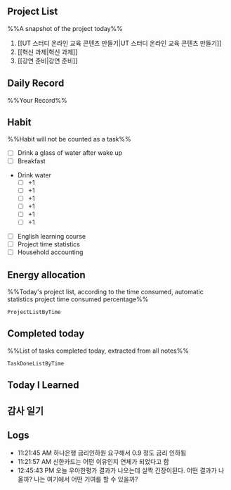 ## Project List
%%A snapshot of the project today%%
1. [[UT 스터디 온라인 교육 콘텐츠 만들기|UT 스터디 온라인 교육 콘텐츠 만들기]]
2. [[혁신 과제|혁신 과제]]
3. [[강연 준비|강연 준비]]

## Daily Record
%%Your Record%%

## Habit
%%Habit will not be counted as a task%%
- [ ] Drink a glass of water after wake up
- [ ] Breakfast
- Drink water
	- [ ] +1
	- [ ] +1
	- [ ] +1
	- [ ] +1
	- [ ] +1
	- [ ] +1
- [ ] English learning course
- [ ] Project time statistics
- [ ] Household accounting

## Energy allocation
%%Today's project list, according to the time consumed, automatic statistics project time consumed percentage%%
```LifeOS
ProjectListByTime
```

## Completed today
%%List of tasks completed today, extracted from all notes%%
```LifeOS
TaskDoneListByTime
```


## Today I Learned


## 감사 일기


## Logs
- 11:21:45 AM 하나은행 금리인하원 요구해서 0.9 정도 금리 인하됨
- 11:21:57 AM 신한카드는 어떤 이유인지 연체가 되었다고 함
- 12:45:43 PM 오늘 우아한평가 결과가 나오는데 살짝 긴장이된다. 어떤 결과가 나올까? 나는 여기에서 어떤 기여를 할 수 있을까?